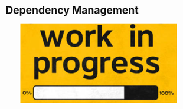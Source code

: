 # Dependency Management

<figure><img src="../.gitbook/assets/image (255).png" alt=""><figcaption></figcaption></figure>
